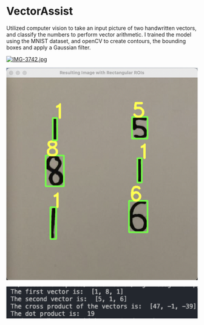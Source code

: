 # VectorAssist
Utilized computer vision to take an input picture of two handwritten vectors, and classify the numbers to perform vector arithmetic. I trained the model using the MNIST dataset, and openCV to create contours, the bounding boxes and apply a Gaussian filter.

[![IMG-3742.jpg](https://i.postimg.cc/ZYdbMT7f/IMG-3742.jpg)](https://postimg.cc/BtJf8GGD)


<p align="center"><img src="Images/Result.png" width="600"></p>

<p align="center"><img src="Images/Answer.png" width="600"></p>


